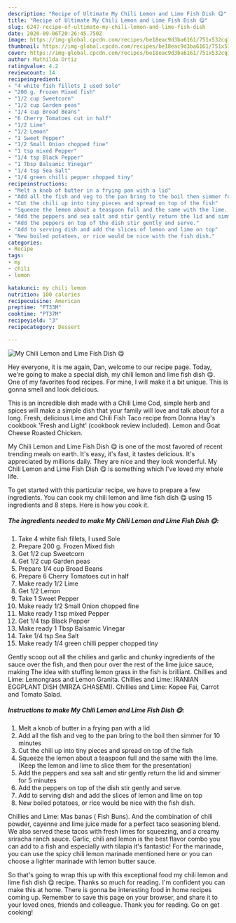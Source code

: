 ```yaml
---
description: "Recipe of Ultimate My Chili Lemon and Lime Fish Dish 😋"
title: "Recipe of Ultimate My Chili Lemon and Lime Fish Dish 😋"
slug: 6247-recipe-of-ultimate-my-chili-lemon-and-lime-fish-dish
date: 2020-09-06T20:26:45.750Z
image: https://img-global.cpcdn.com/recipes/be18eac9d3ba6161/751x532cq70/my-chili-lemon-and-lime-fish-dish-😋-recipe-main-photo.jpg
thumbnail: https://img-global.cpcdn.com/recipes/be18eac9d3ba6161/751x532cq70/my-chili-lemon-and-lime-fish-dish-😋-recipe-main-photo.jpg
cover: https://img-global.cpcdn.com/recipes/be18eac9d3ba6161/751x532cq70/my-chili-lemon-and-lime-fish-dish-😋-recipe-main-photo.jpg
author: Mathilda Ortiz
ratingvalue: 4.2
reviewcount: 14
recipeingredient:
- "4 white fish fillets I used Sole"
- "200 g. Frozen Mixed fish"
- "1/2 cup Sweetcorn"
- "1/2 cup Garden peas"
- "1/4 cup Broad Beans"
- "6 Cherry Tomatoes cut in half"
- "1/2 Lime"
- "1/2 Lemon"
- "1 Sweet Pepper"
- "1/2 Small Onion chopped fine"
- "1 tsp mixed Pepper"
- "1/4 tsp Black Pepper"
- "1 Tbsp Balsamic Vinegar"
- "1/4 tsp Sea Salt"
- "1/4 green chilli pepper chopped tiny"
recipeinstructions:
- "Melt a knob of butter in a frying pan with a lid"
- "Add all the fish and veg to the pan bring to the boil then simmer for 10 minutes"
- "Cut the chili up into tiny pieces and spread on top of the fish"
- "Squeeze the lemon about a teaspoon full and the same with the lime. (Keep the lemon and lime to slice them for the presentation)"
- "Add the peppers and sea salt and stir gently return the lid and simmer for 5 minutes"
- "Add the peppers on top of the dish stir gently and serve."
- "Add to serving dish and add the slices of lemon and lime on top"
- "New boiled potatoes, or rice would be nice with the fish dish."
categories:
- Recipe
tags:
- my
- chili
- lemon

katakunci: my chili lemon 
nutrition: 100 calories
recipecuisine: American
preptime: "PT33M"
cooktime: "PT37M"
recipeyield: "3"
recipecategory: Dessert

---
```



![My Chili Lemon and Lime Fish Dish 😋](https://img-global.cpcdn.com/recipes/be18eac9d3ba6161/751x532cq70/my-chili-lemon-and-lime-fish-dish-😋-recipe-main-photo.jpg)

Hey everyone, it is me again, Dan, welcome to our recipe page. Today, we're going to make a special dish, my chili lemon and lime fish dish 😋. One of my favorites food recipes. For mine, I will make it a bit unique. This is gonna smell and look delicious.

This is an incredible dish made with a Chili Lime Cod, simple herb and spices will make a simple dish that your family will love and talk about for a long. Fresh, delicious Lime and Chili Fish Taco recipe from Donna Hay&#39;s cookbook &#39;Fresh and Light&#39; (cookbook review included). Lemon and Goat Cheese Roasted Chicken.

My Chili Lemon and Lime Fish Dish 😋 is one of the most favored of recent trending meals on earth. It's easy, it's fast, it tastes delicious. It's appreciated by millions daily. They are nice and they look wonderful. My Chili Lemon and Lime Fish Dish 😋 is something which I've loved my whole life.


To get started with this particular recipe, we have to prepare a few ingredients. You can cook my chili lemon and lime fish dish 😋 using 15 ingredients and 8 steps. Here is how you cook it.

<!--inarticleads1-->

##### The ingredients needed to make My Chili Lemon and Lime Fish Dish 😋:

1. Take 4 white fish fillets, I used Sole
1. Prepare 200 g. Frozen Mixed fish
1. Get 1/2 cup Sweetcorn
1. Get 1/2 cup Garden peas
1. Prepare 1/4 cup Broad Beans
1. Prepare 6 Cherry Tomatoes cut in half
1. Make ready 1/2 Lime
1. Get 1/2 Lemon
1. Take 1 Sweet Pepper
1. Make ready 1/2 Small Onion chopped fine
1. Make ready 1 tsp mixed Pepper
1. Get 1/4 tsp Black Pepper
1. Make ready 1 Tbsp Balsamic Vinegar
1. Take 1/4 tsp Sea Salt
1. Make ready 1/4 green chilli pepper chopped tiny


Gently scoop out all the chilies and garlic and chunky ingredients of the sauce over the fish, and then pour over the rest of the lime juice sauce, making The idea with stuffing lemon grass in the fish is brilliant. Chillies and Lime: Lemongrass and Lemon Granita. Chillies and Lime: IRANIAN EGGPLANT DISH (MIRZA GHASEMI). Chillies and Lime: Kopee Fai, Carrot and Tomato Salad. 

<!--inarticleads2-->

##### Instructions to make My Chili Lemon and Lime Fish Dish 😋:

1. Melt a knob of butter in a frying pan with a lid
1. Add all the fish and veg to the pan bring to the boil then simmer for 10 minutes
1. Cut the chili up into tiny pieces and spread on top of the fish
1. Squeeze the lemon about a teaspoon full and the same with the lime. (Keep the lemon and lime to slice them for the presentation)
1. Add the peppers and sea salt and stir gently return the lid and simmer for 5 minutes
1. Add the peppers on top of the dish stir gently and serve.
1. Add to serving dish and add the slices of lemon and lime on top
1. New boiled potatoes, or rice would be nice with the fish dish.


Chillies and Lime: Mas banas ( Fish Buns). And the combination of chili powder, cayenne and lime juice made for a perfect taco seasoning blend. We also served these tacos with fresh limes for squeezing, and a creamy sriracha ranch sauce. Garlic, chili and lemon is the best flavor combo you can add to a fish and especially with tilapia it&#39;s fantastic! For the marinade, you can use the spicy chili lemon marinade mentioned here or you can choose a lighter marinade with lemon butter sauce. 

So that's going to wrap this up with this exceptional food my chili lemon and lime fish dish 😋 recipe. Thanks so much for reading. I'm confident you can make this at home. There is gonna be interesting food in home recipes coming up. Remember to save this page on your browser, and share it to your loved ones, friends and colleague. Thank you for reading. Go on get cooking!
